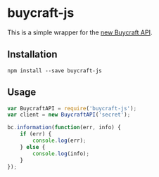 # buycraft-js

This is a simple wrapper for the [new Buycraft API](https://blog.buycraft.net/introducing-the-public-beta-of-the-new-bukkit-plugin/).

## Installation

    npm install --save buycraft-js

## Usage

```js
var BuycraftAPI = require('buycraft-js');
var client = new BuycraftAPI('secret');

bc.information(function(err, info) {
    if (err) {
        console.log(err);
    } else {
        console.log(info);
    }
});
```